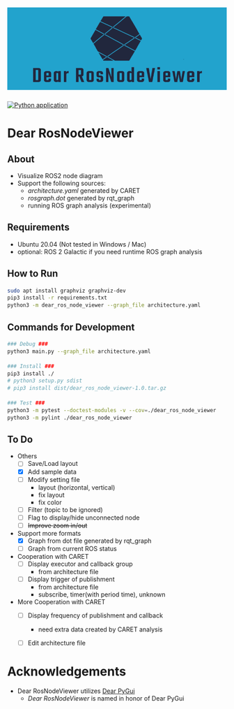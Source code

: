 <h1 align="center">
    <img src="./00_docs/logo.png" alt="Dear RosNodeViewer logo"></a>
</h1>

[![Python application](https://github.com/takeshi-iwanari/dear_ros_node_viewer/actions/workflows/python-app.yml/badge.svg)](https://github.com/takeshi-iwanari/dear_ros_node_viewer/actions/workflows/python-app.yml)

# Dear RosNodeViewer
## About
- Visualize ROS2 node diagram
- Support the following sources:
    - *architecture.yaml* generated by CARET
    - *rosgraph.dot* generated by rqt_graph
    - running ROS graph analysis (experimental)


## Requirements
- Ubuntu 20.04 (Not tested in Windows / Mac)
- optional: ROS 2 Galactic if you need runtime ROS graph analysis


## How to Run
```sh
sudo apt install graphviz graphviz-dev
pip3 install -r requirements.txt
python3 -m dear_ros_node_viewer --graph_file architecture.yaml
```


## Commands for Development
```sh
### Debug ###
python3 main.py --graph_file architecture.yaml

### Install ###
pip3 install ./
# python3 setup.py sdist
# pip3 install dist/dear_ros_node_viewer-1.0.tar.gz

### Test ###
python3 -m pytest --doctest-modules -v --cov=./dear_ros_node_viewer
python3 -m pylint ./dear_ros_node_viewer
```

## To Do
- Others
    - [ ] Save/Load layout
    - [x] Add sample data
    - [ ] Modify setting file
        - layout (horizontal, vertical)
        - fix layout
        - fix color
    - [ ] Filter (topic to be ignored)
    - [ ] Flag to display/hide unconnected node
    - [ ] ~~Improve zoom in/out~~
- Support more formats
    - [x] Graph from dot file generated by rqt_graph
    - [ ] Graph from current ROS status
- Cooperation with CARET
    - [ ] Display executor and callback group
        - from architecture file
    - [ ] Display trigger of publishment
        - from architecture file
        - subscribe, timer(with period time), unknown
- More Cooperation with CARET
    - [ ] Display frequency of publishment and callback
        - need extra data created by CARET analysis
    - [ ] Edit architecture file


# Acknowledgements
- Dear RosNodeViewer utilizes [Dear PyGui](https://github.com/hoffstadt/DearPyGui)
    - *Dear RosNodeViewer* is named in honor of Dear PyGui
